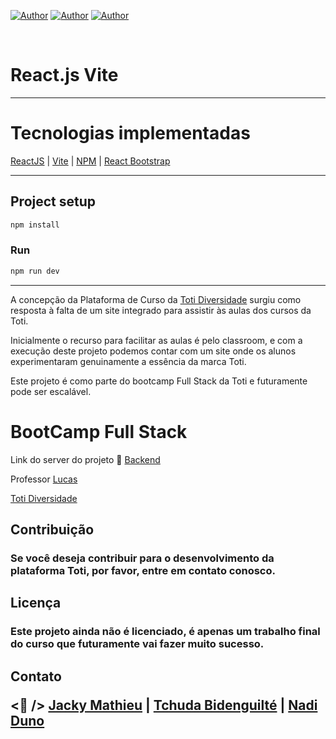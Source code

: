 [![Author](https://img.shields.io/badge/Dev-Jacky%20Mathieu-blueviolet%20)](https://github.com/123stack)
[![Author](https://img.shields.io/badge/Dev-Tchuda%20Bidenguilté-blueviolet%20)](https://github.com/Oneboy97)
[![Author](https://img.shields.io/badge/Dev-Nadi%20Duno-blueviolet%20)](https://github.com/nadiduno/)

<br />

# React.js Vite

<hr>

# Tecnologias implementadas

[ReactJS](https://legacy.reactjs.org/) | [Vite](https://vitejs.dev/) |  [NPM](https://www.npmjs.com/) | [React Bootstrap](https://react-bootstrap.netlify.app/)

<hr>

## Project setup
```bash
npm install
```

### Run
```bash
npm run dev
```

<hr>

A concepção da Plataforma de Curso da [Toti Diversidade](https://totidiversidade.com.br/) surgiu como resposta à falta de um site integrado para assistir às aulas dos cursos da Toti. 

Inicialmente o recurso para facilitar as aulas é pelo classroom, e com a execução deste projeto podemos contar com um site onde os alunos experimentaram genuinamente a essência da marca Toti. 

Este projeto é como parte do bootcamp Full Stack da Toti e futuramente pode ser escalável.


# BootCamp Full Stack

Link do server do projeto 🔗 [Backend](https://github.com/nadiduno/servertoti)

Professor [Lucas](https://github.com/lucastoti)

[Toti Diversidade](https://totidiversidade.com.br/)

<h2>Contribuição
<h3>Se você deseja contribuir para o desenvolvimento da plataforma Toti, por favor, entre em contato conosco.

<h2>Licença
<h3>Este projeto ainda não é licenciado, é apenas um trabalho final do curso que futuramente vai fazer muito sucesso.

<h2>Contato

<💜 />
[Jacky Mathieu](https://github.com/123stack) | [Tchuda  Bidenguilté](https://github.com/Oneboy97) | [Nadi Duno](https://github.com/nadiduno/)